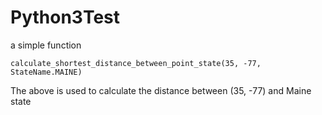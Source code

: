 # Python3Test

a simple function

    calculate_shortest_distance_between_point_state(35, -77, StateName.MAINE)

The above is used to calculate the distance between (35, -77) and Maine state